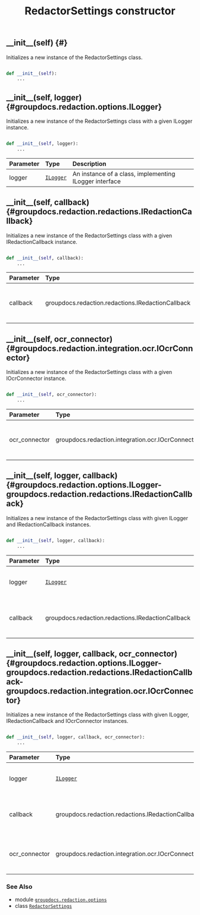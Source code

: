 ﻿---
title: RedactorSettings constructor
second_title: GroupDocs.Redaction for Python via .NET API References
description: 
type: docs
weight: 10
url: /groupdocs.redaction.options/redactorsettings/__init__/
is_root: false
---

## \_\_init\_\_(self) {#}

Initializes a new instance of the RedactorSettings class.



```python

def __init__(self):
    ...
```




## \_\_init\_\_(self, logger) {#groupdocs.redaction.options.ILogger}

Initializes a new instance of the RedactorSettings class with a given ILogger instance.



```python

def __init__(self, logger):
    ...
```


| Parameter | Type | Description |
| :- | :- | :- |
| logger | [`ILogger`](/redaction/python-net/groupdocs.redaction.options/ilogger) | An instance of a class, implementing ILogger interface |


## \_\_init\_\_(self, callback) {#groupdocs.redaction.redactions.IRedactionCallback}

Initializes a new instance of the RedactorSettings class with a given IRedactionCallback instance.



```python

def __init__(self, callback):
    ...
```


| Parameter | Type | Description |
| :- | :- | :- |
| callback | groupdocs.redaction.redactions.IRedactionCallback | An instance of a class, implementing IRedactionCallbck interface |


## \_\_init\_\_(self, ocr_connector) {#groupdocs.redaction.integration.ocr.IOcrConnector}

Initializes a new instance of the RedactorSettings class with a given IOcrConnector instance.



```python

def __init__(self, ocr_connector):
    ...
```


| Parameter | Type | Description |
| :- | :- | :- |
| ocr_connector | groupdocs.redaction.integration.ocr.IOcrConnector | A valid implementation of IOcrConnector interface |


## \_\_init\_\_(self, logger, callback) {#groupdocs.redaction.options.ILogger-groupdocs.redaction.redactions.IRedactionCallback}

Initializes a new instance of the RedactorSettings class with given ILogger and IRedactionCallback instances.



```python

def __init__(self, logger, callback):
    ...
```


| Parameter | Type | Description |
| :- | :- | :- |
| logger | [`ILogger`](/redaction/python-net/groupdocs.redaction.options/ilogger) | An instance of a class, implementing ILogger interface |
| callback | groupdocs.redaction.redactions.IRedactionCallback | An instance of a class, implementing IRedactionCallbck interface |


## \_\_init\_\_(self, logger, callback, ocr_connector) {#groupdocs.redaction.options.ILogger-groupdocs.redaction.redactions.IRedactionCallback-groupdocs.redaction.integration.ocr.IOcrConnector}

Initializes a new instance of the RedactorSettings class with given ILogger, IRedactionCallback and IOcrConnector instances.



```python

def __init__(self, logger, callback, ocr_connector):
    ...
```


| Parameter | Type | Description |
| :- | :- | :- |
| logger | [`ILogger`](/redaction/python-net/groupdocs.redaction.options/ilogger) | An instance of a class, implementing ILogger interface |
| callback | groupdocs.redaction.redactions.IRedactionCallback | An instance of a class, implementing IRedactionCallbck interface |
| ocr_connector | groupdocs.redaction.integration.ocr.IOcrConnector | An instance of IOcrConnector interface implementation. Can be null |



### See Also
* module [`groupdocs.redaction.options`](../../)
* class [`RedactorSettings`](/redaction/python-net/groupdocs.redaction.options/redactorsettings)
